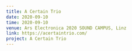 ```yaml
---
title: A Certain Trio
date: 2020-09-10
time: 2020-09-10
venue: Ars Electronica 2020 SOUND CAMPUS, Linz
link: https://acertaintrio.com/
project: A Certain Trio
---
```



